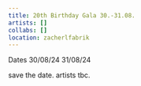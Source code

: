 ```yaml
---
title: 20th Birthday Gala 30.-31.08.
artists: []
collabs: []
location: zacherlfabrik
---
```

Dates
30/08/24
31/08/24

save the date.
artists tbc.

